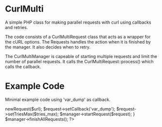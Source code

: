 CurlMulti
=========

A simple PHP class for making parallel requests with curl using callbacks and retries.

The code consists of a CurlMultiRequest class that acts as a wrapper for the cURL options. The Requests handles the action when it is finished by the manager. It also decides when to retry.

The CurlMultiManager is capeable of starting multiple requests and limit the number of parallel requests. It calls the CurlMultiRequest::process() which calls the callback.

# Example Code

Minimal example code using 'var_dump' as callback.

<?php
require_once __DIR__.'/CurlMulti.php';

// Config
$max_parallel_requests = 2;
$tries_max = 3;
$urls = array(
  'https://github.com/',
  'http://soundcloud.com/',
  'http://juliusbeckmann.de/',
);

$manager = new CurlMultiManager($max_parallel_requests);
foreach($urls as $url) {
  $request = $manager->newRequest($url);
  $request->setCallback('var_dump');
  $request->setTriesMax($tries_max);
  $manager->startRequest($request);
}
$manager->finishAllRequests();
?>

